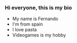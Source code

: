 ### Hi everyone, this is my bio

- My name is Fernando
- I'm from spain
- I love pasta
- Videogames is my hobby
